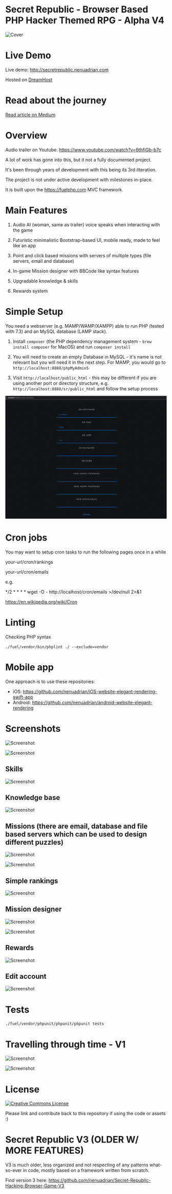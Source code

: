 # Secret Republic - Browser Based PHP Hacker Themed RPG - Alpha V4

![Cover](images/cover.jpg)

# Live Demo

Live demo: http://secretrepublic.nenuadrian.com

Hosted on [DreamHost](https://mbsy.co/dreamhost/92571715)

# Read about the journey 

[Read article on Medium](https://adriannenu.medium.com/secret-republic-update-hacker-themed-browser-based-php-game-855299b4cdea)

# Overview

Audio trailer on Youtube: https://www.youtube.com/watch?v=6thfiGb-b7c

A lot of work has gone into this, but it not a fully documented project.

It's been through years of development with this being its 3rd itteration.

The project is not under active development with milestones in-place.

It is built upon the https://fuelphp.com MVC framework.

# Main Features

1. Audio AI (woman, same as trailer) voice speaks when interacting with the game

2. Futuristic minimalistic Bootstrap-based UI, mobile ready, made to feel like an app

3. Point and click based missions with servers of multiple types (file servers, email and database)

4. In-game Mission designer with BBCode like syntax features

5. Upgradable knowledge & skills

6. Rewards system


# Simple Setup

You need a webserver (e.g. MAMP/WAMP/XAMPP) able to run PHP (tested with 7.3) and an MySQL database (LAMP stack).

1. Install `composer` (the PHP dependency management system - `brew install composer` for MacOS) and run `composer install`

2. You will need to create an empty Database in MySQL - it's name is not relevant but you will need it in the next step. For MAMP, you would go to `http://localhost:8888/phpMyAdmin5`

3. Visit `http://localhost/public_html` - this may be different if you are using another port or directory structure, e.g. `http://localhost:8888/sr/public_html` and follow the setup process


![Screenshot](images/setup.png)



# Cron jobs

You may want to setup cron tasks to run the following pages once in a while

your-url/cron/rankings

your-url/cron/emails

e.g.

*/2 * * * * wget -O - http://localhost/cron/emails >/dev/null 2>&1

https://en.wikipedia.org/wiki/Cron

# Linting

Checking PHP syntax
```
./fuel/vendor/bin/phplint ./ --exclude=vendor
```

# Mobile app

One approach is to use these repositories: 
 * iOS: https://github.com/nenuadrian/iOS-website-elegant-rendering-swift-app
 * Android: https://github.com/nenuadrian/android-website-elegant-rendering

# Screenshots

![Screenshot](images/1.png)

![Screenshot](images/2.png)

## Skills
![Screenshot](images/3.png)

## Knowledge base
![Screenshot](images/4.png)

## Missions (there are email, database and file based servers which can be used to design different puzzles)
![Screenshot](images/5.png)

![Screenshot](images/6.png)

## Simple rankings
![Screenshot](images/7.png)

## Mission designer
![Screenshot](images/8.png)

![Screenshot](images/9.png)

## Rewards
![Screenshot](images/10.png)

## Edit account
![Screenshot](images/11.png)

# Tests

```
./fuel/vendor/phpunit/phpunit/phpunit tests
```

# Travelling through time - V1

![Screenshot](images/original1.jpg)

![Screenshot](images/original2.png)


# License

<a rel="license" href="http://creativecommons.org/licenses/by/4.0/"><img alt="Creative Commons License" style="border-width:0" src="https://i.creativecommons.org/l/by/4.0/88x31.png" /></a>

Please link and contribute back to this repository if using the code or assets :)


# Secret Republic V3 (OLDER W/ MORE FEATURES)

V3 is much older, less organized and not respecting of any patterns what-so-ever in code, mostly based on a framework written from scratch.

Find version 3 here: https://github.com/nenuadrian/Secret-Republic-Hacking-Browser-Game-V3
